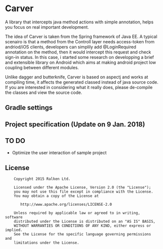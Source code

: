 # Carver
A library that intercepts java method actions with simple annotation, helps you focus on real important development.

The idea of Carver is taken from the Spring framework of Java EE. A typical scenairo is that a method from the Controll layer needs access-token from andriod/iOS clients, developers can simplily add @LoginRequired annotation on the method, then it would intercept this request and check sign-in status. In this case, i started some research on developping a brief and extensible library on Android which aims at making android project low coupling between different modules.

Unlike dagger and butterknife, Carver is based on aspectj and works at compiling time, it affects the generated classed instead of java source code. If you are interested in considering what it really does, please de-compile the classes and view the source code.

## Gradle settings
## Project specification (Update on 9 Jan. 2018)

## TO DO 
* Optimize the user interaction of sample project

## License

```
    Copyright 2015 Ralken Ltd.

    Licensed under the Apache License, Version 2.0 (the "License");
    you may not use this file except in compliance with the License.
    You may obtain a copy of the License at

       http://www.apache.org/licenses/LICENSE-2.0

    Unless required by applicable law or agreed to in writing, software
    distributed under the License is distributed on an "AS IS" BASIS,
    WITHOUT WARRANTIES OR CONDITIONS OF ANY KIND, either express or implied.
    See the License for the specific language governing permissions and
    limitations under the License.
```
